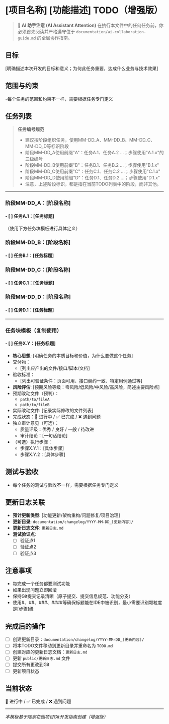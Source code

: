 # [项目名称] [功能描述] TODO（增强版）

> **🤖 AI 助手注意 (AI Assistant Attention)**
> 在执行本文件中的任何任务前，你必须首先阅读并严格遵守位于 `documentation/ai-collaboration-guide.md` 的全局协作指南。

## 目标
[明确描述本次开发的目标和意义；为何此任务重要，达成什么业务与技术效果]

## 范围与约束
-每个任务的范围和约束不一样，需要根据任务专门定义

## 任务列表

> **任务编号规范**
> - 建议按阶段组织任务，使用MM-DD_A、MM-DD_B、MM-DD_C、MM-DD_D等标识阶段
> - 阶段MM-DD_A使用前缀"A"：任务A.1、任务A.2 …；步骤使用"A.1.x"的三级编号
> - 阶段MM-DD_B使用前缀"B"：任务B.1、任务B.2 …；步骤使用"B.1.x"
> - 阶段MM-DD_C使用前缀"C"：任务C.1、任务C.2 …；步骤使用"C.1.x"
> - 阶段MM-DD_D使用前缀"D"：任务D.1、任务D.2 …；步骤使用"D.1.x"
> - 注意，上述阶段标识，都是指在当前TODO列表中的阶段，而非其他。

---

### **阶段MM-DD_A：[阶段名称]**

#### - [ ] 任务A.1：[任务标题]
（使用下方任务块模板进行具体定义）

### **阶段MM-DD_B：[阶段名称]**

#### - [ ] 任务B.1：[任务标题]

### **阶段MM-DD_C：[阶段名称]**

#### - [ ] 任务C.1：[任务标题]

### **阶段MM-DD_D：[阶段名称]**

#### - [ ] 任务D.1：[任务标题]

---

### 任务块模板（复制使用）
#### - [ ] 任务X.Y：[任务标题]
- **核心思想**: [明确任务的本质目标和价值，为什么要做这个任务]
- 交付物：
  - [列出应产出的文件/接口/脚本/文档]
- 验收标准：
  - [列出可验证条件：页面可用、接口契约一致、特定用例通过等]
- **风险评估**: [预期风险等级：零风险/低风险/中风险/高风险，简述主要风险点]
- 预期改动文件（预判）：
  - `path/to/fileA`
  - `path/to/fileB`
- 实际改动文件: [记录实际修改的文件列表]
- 完成状态：🔄 进行中 / ✅ 已完成 / ❌ 遇到问题
- 独立审计意见（可选）：
  - 质量评级：优秀 / 良好 / 一般 / 待改进
  - 审计结论：[一句话结论]
- （可选）执行步骤：
   - 步骤X.Y.1：[具体步骤]
   - 步骤X.Y.2：[具体步骤]

   
## 测试与验收
- 每个任务的测试与验收不一样，需要根据任务专门定义

## 更新日志关联
- **预计更新类型**: [功能更新/架构重构/问题修复/项目治理]
- **更新目录**: `documentation/changelog/YYYY-MM-DD_[更新内容]/`
- **更新日志文件**: `更新日志.md`
- **测试验证点**: 
  - [ ] 验证点1
  - [ ] 验证点2
  - [ ] 验证点3

## 注意事项
- 每完成一个任务都要测试功能
- 如果出现问题立即回滚
- 保持Git提交记录清晰（原子提交、提交信息规范、功能分支）
- 使用#、##、###、####等确保标题能在IDE中被识别，最小需要识别颗粒度是[步骤]级

## 完成后的操作
- [ ] 创建更新目录：`documentation/changelog/YYYY-MM-DD_[更新内容]/`
- [ ] 将本TODO文件移动到更新目录并重命名为 `TODO.md`
- [ ] 创建对应的更新日志文档：`更新日志.md`
- [ ] 更新 `public/更新日志.md` 文件
- [ ] 提交所有更改到Git
- [ ] 更新项目状态

## 当前状态
🔄 进行中 / ✅ 已完成 / ❌ 遇到问题

---
*本模板基于陆家花园项目Git开发指南创建（增强版）*


